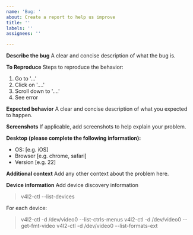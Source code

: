 ```yaml
---
name: 'Bug: '
about: Create a report to help us improve
title: ''
labels: ''
assignees: ''

---
```


**Describe the bug**
A clear and concise description of what the bug is.

**To Reproduce**
Steps to reproduce the behavior:
1. Go to '...'
2. Click on '....'
3. Scroll down to '....'
4. See error

**Expected behavior**
A clear and concise description of what you expected to happen.

**Screenshots**
If applicable, add screenshots to help explain your problem.

**Desktop (please complete the following information):**
 - OS: [e.g. iOS]
 - Browser [e.g. chrome, safari]
 - Version [e.g. 22]

**Additional context**
Add any other context about the problem here.

**Device information**
Add device discovery information

>v4l2-ctl --list-devices

For each device:
>v4l2-ctl -d /dev/video0 --list-ctrls-menus
>v4l2-ctl -d /dev/video0 --get-fmt-video
>v4l2-ctl -d /dev/video0 --list-formats-ext
